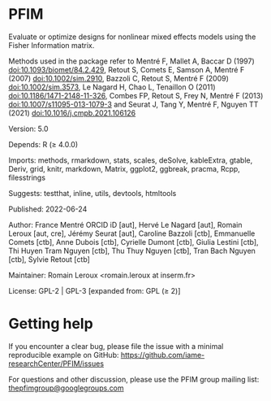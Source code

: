 # PFIM

Evaluate or optimize designs for nonlinear mixed effects models using the Fisher Information matrix. 

Methods used in the package refer to Mentré F, Mallet A, Baccar D (1997) <doi:10.1093/biomet/84.2.429>, Retout S, Comets E, Samson A, Mentré F (2007) <doi:10.1002/sim.2910>, Bazzoli C, Retout S, Mentré F (2009) <doi:10.1002/sim.3573>, Le Nagard H, Chao L, Tenaillon O (2011) <doi:10.1186/1471-2148-11-326>, Combes FP, Retout S, Frey N, Mentré F (2013) <doi:10.1007/s11095-013-1079-3> and Seurat J, Tang Y, Mentré F, Nguyen TT (2021) <doi:10.1016/j.cmpb.2021.106126>

Version:	5.0

Depends:	R (≥ 4.0.0)

Imports:	methods, rmarkdown, stats, scales, deSolve, kableExtra, gtable, Deriv, grid, knitr, markdown, Matrix, ggplot2, ggbreak, pracma, 
Rcpp, filesstrings

Suggests:	testthat, inline, utils, devtools, htmltools

Published:	2022-06-24

Author:	France Mentré ORCID iD [aut], Hervé Le Nagard [aut], Romain Leroux [aut, cre], Jérémy Seurat [aut], Caroline Bazzoli [ctb], Emmanuelle Comets [ctb], Anne Dubois [ctb], Cyrielle Dumont [ctb], Giulia Lestini [ctb], Thi Huyen Tram Nguyen [ctb], Thu Thuy Nguyen [ctb], Tran Bach Nguyen [ctb], Sylvie Retout [ctb]

Maintainer:	Romain Leroux <romain.leroux at inserm.fr>

License:	GPL-2 | GPL-3 [expanded from: GPL (≥ 2)]

# Getting help

If you encounter a clear bug, please file the issue with a minimal reproducible example on GitHub:
https://github.com/iame-researchCenter/PFIM/issues

For questions and other discussion, please use the PFIM group mailing list:
thepfimgroup@googlegroups.com
